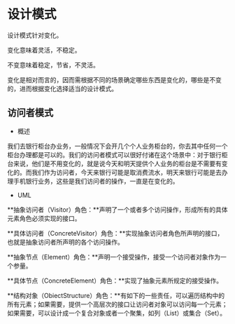 # 设计模式

设计模式针对变化。

变化意味着灵活，不稳定。

不变意味着稳定，节省，不灵活。

变化是相对而言的，因而需根据不同的场景确定哪些东西是变化的，哪些是不变的，进而根据变化选择适当的设计模式。

## 访问者模式

* 概述

我们去银行柜台办业务，一般情况下会开几个个人业务柜台的，你去其中任何一个柜台办理都是可以的。我们的访问者模式可以很好付诸在这个场景中：对于银行柜 台来说，他们是不用变化的，就是说今天和明天提供个人业务的柜台是不需要有变化的。而我们作为访问者，今天来银行可能是取消费流水，明天来银行可能是去办 理手机银行业务，这些是我们访问者的操作，一直是在变化的。

* UML

**抽象访问者（Visitor）角色：**声明了一个或者多个访问操作，形成所有的具体元素角色必须实现的接口。

**具体访问者（ConcreteVisitor）角色：**实现抽象访问者角色所声明的接口，也就是抽象访问者所声明的各个访问操作。

**抽象节点（Element）角色：**声明一个接受操作，接受一个访问者对象作为一个参量。

**具体节点（ConcreteElement）角色：**实现了抽象元素所规定的接受操作。

**结构对象（ObiectStructure）角色：**有如下的一些责任，可以遍历结构中的所有元素；如果需要，提供一个高层次的接口让访问者对象可以访问每一个元素；如果需要，可以设计成一个复合对象或者一个聚集，如列（List）或集合（Set）。 




